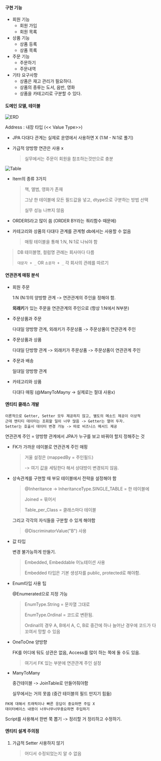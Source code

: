 #### 구현 기능

* 회원 기능
  * 회원 가입
  * 회원 목록
* 상품 기능
  * 상품 등록
  * 상품 목록
* 주문 기능
  * 주문하기
  * 주문내역
* 기타 요구사항
  * 상품은 재고 관리가 필요하다.
  * 상품의 종류는 도서, 음반, 영화
  * 상품을 카테고리로 구분할 수 있다.



#### 도메인 모델, 테이블

![ERD](\images\ERD.png)

Address : 내장 타입 (<< Value Type>>)

* JPA 다대다 관계는 실제로 운영에서 사용하면 X (1:M - N:1로 풀기)

* 가급적 양방향 연관은 사용 x

  > 실무에서는 주문이 회원을 참조하는것만으로 충분

![Table](\images\Table.png)

* Item의 종류 3가지

  > 책, 앨범, 영화가 존재
  >
  > 그냥 한 테이블에 모든 필드값을 넣고, dtype으로 구분하는 방법 선택
  >
  > 실무 성능 나쁘지 않음

* ORDERS라고 많이 씀 (ORDER BY라는 쿼리함수 때문에)

* 카테고리와 상품의 다대다 관계를 관계형 db에서는 사용할 수 없음

  > 매핑 테이블을 통해 1:N, N:1로 나눠야 함



> DB 테이블명, 컬럼명 관례는 회사마다 다름
>
> `대문자 + _` OR `소문자 + _` 각 회사의 관례를 따르기



#### 연관관계 매핑 분석

* 회원 주문

  1:N (N:1)의 양방향 관계 -> 연관관계의 주인을 정해야 함.

  **외래키**가 있는 주문을 연관관계의 주인으로 (항상 1:N에서 N부분)

  

* 주문상품과 주문

  다대일 양방향 관계, 외래키가 주문상품 -> 주문상품이 연관관계 주인

* 주문상품과 상품

  다대일 단방향 관계 -> 외래키가 주문상품 -> 주문상품이 연관관계 주인

* 주문과 배송

  일대일 양방향 관계 

* 카테고리와 상품

  다대다 매핑 (@ManyToMayny -> 실제로는 절대 사용x) 



#### 엔티티 클래스 개발

````
이론적으로 Getter, Setter 모두 제공하지 않고, 별도의 메소드 제공이 이상적
근데 엔티티 데이터는 조회할 일이 너무 많음 -> Getter는 열어 두자.
Setter는 호출시 데이터 변경 가능 -> 따로 비즈니스 메서드 제공
````



연관관계 주인 = 양방향 관계에서 JPA가 누구를 보고 바꿔야 할지 정해주는 것

* FK가 가까운 테이블로 연관관계 주인 매핑

  > 거울 설정은 (mappedBy = 주인필드)
  >
  > -> 여기 값을 세팅한다 해서 상대방이 변경되지 않음.



* 상속관계를 구현할 때 부모 테이블에서 전략을 설정해야 함

  > @Inheritance -> InheritanceType.SINGLE_TABLE = 한 테이블에
  >
  > Joined  = 묶어서
  >
  > Table_per_Class = 클래스마다 테이블

  그리고 각각의 자식들을 구분할 수 있게 해야함

  > @DiscriminatorValue("B") 사용



* 값 타입

  변경 불가능하게 만들기.

  > Embedded, Embeddable 어노테이션 사용
  >
  > Embedded 타입은 기본 생성자를 public, protected로 해야함.



* Enum타입 사용 팁

  @Enumerated으로 지정 가능 

  > EnumType.String = 문자열 그대로
  >
  > EnumType.Ordinal = 코드로 변환됨.
  >
  > Ordinal의 경우 A, B에서 A, C, B로 중간에 하나 늘어난 경우에 코드가 다 꼬여서 망할 수 있음



* OneToOne  양방향

  FK를 어디에 둬도 상관은 없음, Access를 많이 하는 쪽에 둘 수도 있음.

  > 여기서 FK 있는 부분에 연관관계 주인 설정



* ManyToMany

  중간테이블 -> JoinTable로 만들어줘야함

  실무에서는 거의 못씀 (중간 테이블의 필드 만지기 힘듦)



`````
FK에 대해서 트래픽이나 빠른 응답이 중요하면 주입 X
데이터베이스 내용이 너무너무너무중요하면 주입하기
`````



Script를 사용해서 한번 쭉 뽑기 -> 정리할 거 정리하고 수정하기.



#### 엔티티 설계 주의점

1. 가급적 Setter 사용하지 않기

   > 어디서 수정되었는지 알 수 없음